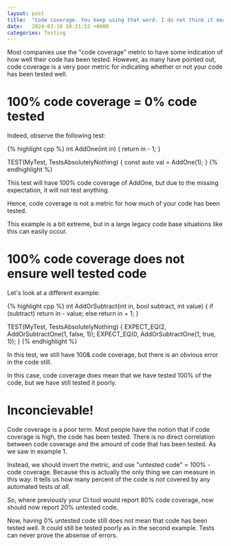```yaml
---
layout: post
title:  "Code coverage. You keep using that word. I do not think it means what you think it means"
date:   2024-03-16 10:21:52 +0000
categories: Testing
---
```


Most companies use the "code coverage" metric to have some indication of how well their code has been tested.
However, as many have pointed out, code coverage is a very poor metric for indicating whether or not your code has
been tested well.

# 100% code coverage = 0% code tested

Indeed, observe the following test:

{% highlight cpp %}
int AddOne(int in)
{
  return in - 1;
}

TEST(MyTest, TestsAbsolutelyNothing)
{
  const auto val = AddOne(1);
}
{% endhighlight %}

This test will have 100% code coverage of AddOne, but due to the missing expectation, it will not test anything.

Hence, code coverage is not a metric for how much of your code has been tested.

This example is a bit extreme, but in a large legacy code base situations like this can easily occur.

# 100% code coverage does not ensure well tested code

Let's look at a different example:

{% highlight cpp %}
int AddOrSubtract(int in, bool subtract, int value)
{
  if (subtract)
    return in - value;
  else 
    return in + 1;
}

TEST(MyTest, TestsAbsolutelyNothing)
{
  EXPECT_EQ(2, AddOrSubtractOne(1, false, 1));
  EXPECT_EQ(0, AddOrSubtractOne(1, true, 1));
}
{% endhighlight %}

In this test, we still have 100& code coverage, but there is an obvious error in the code still.

In this case, code coverage does mean that we have tested 100% of the code, but we have still tested it poorly.

# Inconcievable!

Code coverage is a poor term. Most people have the notion that if code coverage is high, the code has been tested.
There is no direct correlation between code coverage and the amount of code that has been tested. As we saw in example 1.

Instead, we should invert the metric, and use "untested code" = 100% - code coverage. Because this is
actually the only thing we can measure in this way. It tells us how many percent of the code is
_not_ covered by any automated tests _at all_.

So, where previously your CI tool would report 80% code coverage, now should now report 20% untested code.

Now, having 0% untested code still does not mean that code has been tested well. It could still be tested poorly as in
the second example. Tests can never prove the absense of errors.

